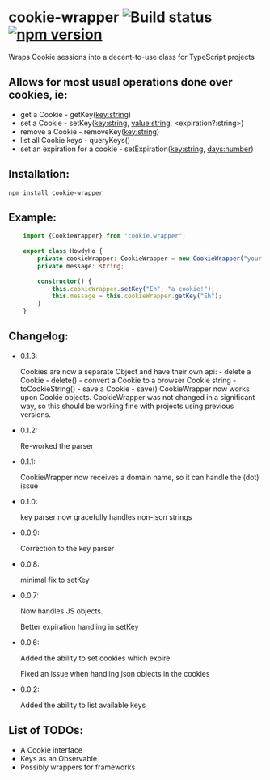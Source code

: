 # cookie-wrapper ![Build status](https://travis-ci.org/Booyanach/cookie-wrapper.svg) [![npm version](https://badge.fury.io/js/cookie-wrapper.svg)](https://badge.fury.io/js/cookie-wrapper)
Wraps Cookie sessions into a decent-to-use class for TypeScript projects
## Allows for most usual operations done over cookies, ie:
 *  get a Cookie - getKey(<key:string>)
 *  set a Cookie - setKey(<key:string>, <value:string>, <expiration?:string>)
 *  remove a Cookie - removeKey(<key:string>)
 *  list all Cookie keys - queryKeys()
 *  set an expiration for a cookie - setExpiration(<key:string>, <days:number>)

## Installation:
`npm install cookie-wrapper`

## Example:

```TypeScript
    import {CookieWrapper} from "cookie.wrapper";
    
    export class HowdyHo {
        private cookieWrapper: CookieWrapper = new CookieWrapper("your.domain.here");
        private message: string;
        
        constructor() {
            this.cookieWrapper.setKey("Eh", "a cookie!");
            this.message = this.cookieWrapper.getKey("Eh");
        }
    }
```

## Changelog:
 * 0.1.3:

    Cookies are now a separate Object and have their own api:
        - delete a Cookie - delete()
        - convert a Cookie to a browser Cookie string - toCookieString()
        - save a Cookie - save()
    CookieWrapper now works upon Cookie objects.
    CookieWrapper was not changed in a significant way, so this should be working fine with projects
    using previous versions.
 * 0.1.2:

    Re-worked the parser
 * 0.1.1:

    CookieWrapper now receives a domain name, so it can handle the (dot) issue
 * 0.1.0:

    key parser now gracefully handles non-json strings
 * 0.0.9:

    Correction to the key parser
 * 0.0.8:

    minimal fix to setKey
 * 0.0.7:

    Now handles JS objects.

    Better expiration handling in setKey
 * 0.0.6:

    Added the ability to set cookies which expire

    Fixed an issue when handling json objects in the cookies
 * 0.0.2:

    Added the ability to list available keys

## List of TODOs:
 *  A Cookie interface
 *  Keys as an Observable
 *  Possibly wrappers for frameworks
